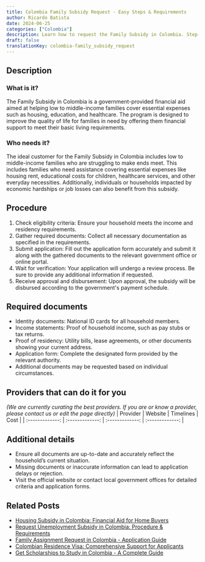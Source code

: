 ```yaml
---
title: Colombia Family Subsidy Request - Easy Steps & Requirements
author: Ricardo Batista
date: 2024-06-25
categories: ["Colombia"]
description: Learn how to request the Family Subsidy in Colombia. Step-by-step guide, required documents, and eligibility details for a smooth application.
draft: false
translationKey: colombia-family_subsidy_request
---
```


## Description
### What is it?
The Family Subsidy in Colombia is a government-provided financial aid aimed at helping low to middle-income families cover essential expenses such as housing, education, and healthcare. The program is designed to improve the quality of life for families in need by offering them financial support to meet their basic living requirements.

### Who needs it?
The ideal customer for the Family Subsidy in Colombia includes low to middle-income families who are struggling to make ends meet. This includes families who need assistance covering essential expenses like housing rent, educational costs for children, healthcare services, and other everyday necessities. Additionally, individuals or households impacted by economic hardships or job losses can also benefit from this subsidy.

## Procedure

1. Check eligibility criteria: Ensure your household meets the income and residency requirements.
2. Gather required documents: Collect all necessary documentation as specified in the requirements.
3. Submit application: Fill out the application form accurately and submit it along with the gathered documents to the relevant government office or online portal.
4. Wait for verification: Your application will undergo a review process. Be sure to provide any additional information if requested.
5. Receive approval and disbursement: Upon approval, the subsidy will be disbursed according to the government's payment schedule.


## Required documents

- Identity documents: National ID cards for all household members.
- Income statements: Proof of household income, such as pay stubs or tax returns.
- Proof of residency: Utility bills, lease agreements, or other documents showing your current address.
- Application form: Complete the designated form provided by the relevant authority.
- Additional documents may be requested based on individual circumstances.


## Providers that can do it for you
_(We are currently curating the best providers. If you are or know a provider, please contact us or edit the page directly)_
| Provider        |     Website     |     Timelines    |       Cost      |
| :-------------: | :-------------: |  :-------------: | :-------------: |

## Additional details

- Ensure all documents are up-to-date and accurately reflect the household’s current situation.
- Missing documents or inaccurate information can lead to application delays or rejection.
- Visit the official website or contact local government offices for detailed criteria and application forms.




## Related Posts

- [Housing Subsidy in Colombia: Financial Aid for Home Buyers](https://tramitit.com/guides/colombia/housing_subsidy_request/)
- [Request Unemployment Subsidy in Colombia: Procedure & Requirements](https://tramitit.com/guides/colombia/unemployment_subsidy_request/)
- [Family Assignment Request in Colombia - Application Guide](https://tramitit.com/guides/colombia/family_assignment_request/)
- [Colombian Residence Visa: Comprehensive Support for Applicants](https://tramitit.com/guides/colombia/residence_visa_request/)
- [Get Scholarships to Study in Colombia - A Complete Guide](https://tramitit.com/guides/colombia/scholarship_application/)